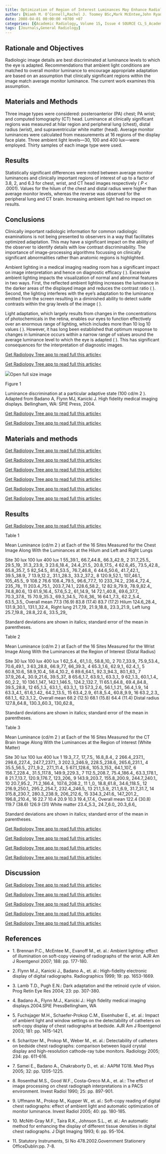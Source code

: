```yaml
---
title: Optimization of Region of Interest Luminances May Enhance Radiologists’ Light Adaptation
author: [Niamh M. O’Connell,Rachel J. Toomey BSc,Mark McEntee,John Ryan PhD,John Stowe,Adrian Adams,Patrick C. Brennan PhD]
date: 2008-04-01 00:00:00 +0700 +07
categories: [{Academic Radiology, Volume 15, Issue 4 SOURCE CL_S_AcademicRadiologyVolume15Issue4 1}]
tags: [Journals,General Radiology]
---
```

## Rationale and Objectives

Radiologic image details are best discriminated at luminance levels to which the eye is adapted. Recommendations that ambient light conditions are matched to overall monitor luminance to encourage appropriate adaptation are based on an assumption that clinically significant regions within the image match average monitor luminance. The current work examines this assumption.

## Materials and Methods

Three image types were considered: posteroanterior (PA) chest; PA wrist; and computed tomography (CT) head. Luminance at clinically significant regions was measured at hilar region and peripheral lung (chest), distal radius (wrist), and supraventricular white matter (head). Average monitor luminances were calculated from measurements at 16 regions of the display face plate. Three ambient light levels—30, 100 and 400 lux—were employed. Thirty samples of each image type were used.

## Results

Statistically significant differences were noted between average monitor luminances and clinically important regions of interest of up to a factor of 3.8, 2, and 6.3 for chest, wrist, and CT head images respectively ( _P_ < .0001). Values for the hilum of the chest and distal radius were higher than average monitor levels, whereas the reverse was observed for the peripheral lung and CT brain. Increasing ambient light had no impact on results.

## Conclusions

Clinically important radiologic information for common radiologic examinations is not being presented to observers in a way that facilitates optimized adaptation. This may have a significant impact on the ability of the observer to identify details with low contrast discriminability. The importance of image-processing algorithms focussing on clinically significant abnormalities rather than anatomic regions is highlighted.

Ambient lighting in a medical imaging reading room has a significant impact on image interpretation and hence on diagnostic efficacy ( ). Excessive ambient lighting impacts the visualization of normal and abnormal features in two ways. First, the reflected ambient lighting increases the luminance in the darker areas of the displayed image and reduces the contrast ratio ( ). Second, the lighting interferes with the eye’s adaptation to the luminance emitted from the screen resulting in a diminished ability to detect subtle contrasts within the gray levels of the image ( ).

Light adaptation, which largely results from changes in the concentrations of photochemicals in the retina, enables our eyes to function effectively over an enormous range of lighting, which includes more than 10 log  10 values ( ). However, it has long been established that optimum response to changes in luminance occurs within a narrow range of values around the average luminance level to which the eye is adapted ( ). This has significant consequences for the interpretation of diagnostic images.

[Get Radiology Tree app to read full this article<](https://clinicalpub.com/app)

[Get Radiology Tree app to read full this article<](https://clinicalpub.com/app)

![](https://d1niluoi1dd30v.cloudfront.net/10766332/S1076633208X00030/S1076633207006812/gr1.jpg?Signature=cJy0LiX1bgnVo47m0uOVOCpg7f4QyeuAB%7EiYw38xNiZqVrdzXoThRSHbpAmbzddIQsZ2L83DD80VJ7NeTT5HgKcqiT%7ENZoEhG3KgVMXj8wKcM%7Exg-Ev1Gala8%7E-Afl1eZyzBGnSWri0jMd21YayvVIaBNLWRPTB0yxHRHd5HUNI_&Expires=1669524739&Key-Pair-Id=APKAICLNFGBCWWYGVIZQ)Open full size image

Figure 1


Luminance discrimination at a particular adaptive state (100 cd/m  2  ). Adapted from Badano A, Flynn MJ, Kanicki J. High fidelity medical imaging displays. Bellingham, WA: SPIE Press, 2004.


[Get Radiology Tree app to read full this article<](https://clinicalpub.com/app)

[Get Radiology Tree app to read full this article<](https://clinicalpub.com/app)

## Materials and methods

[Get Radiology Tree app to read full this article<](https://clinicalpub.com/app)

[Get Radiology Tree app to read full this article<](https://clinicalpub.com/app)

[Get Radiology Tree app to read full this article<](https://clinicalpub.com/app)

[Get Radiology Tree app to read full this article<](https://clinicalpub.com/app)

[Get Radiology Tree app to read full this article<](https://clinicalpub.com/app)

[Get Radiology Tree app to read full this article<](https://clinicalpub.com/app)

## Results

[Get Radiology Tree app to read full this article<](https://clinicalpub.com/app)

Table 1


Mean Luminance (cd/m  2  ) at Each of the 16 Sites Measured for the Chest Image Along With the Luminances at the Hilum and Left and Right Lungs


Site 30 lux 100 lux 400 lux 1 55_39.1_ 66.7_44.8_ 66.3_42.9_ 2 31.7_25.5_ 29.5_19_ 31.3_23.9_ 3 23.6_18.4_ 24.4_21.5_ 20.8_17.5_ 4 62.6_45_ 73.5_42.8_ 65.8_35.7_ 5 82_54.5_ 81.6_53.5_ 76.7_46.8_ 6 44.6_50.6_ 41.7_42.1_ 39.5_38.9_ 7 13.9_12.2_ 31.1_28.3_ 33.2_37.2_ 8 120.9_52.1_ 107_46.1_ 105_45.5_ 9 108.2 76.6 108.4_79.5_ 96.6_77.7_ 10 233_74.2_ 236.4_72.4_ 235_78_ 11 203.4_75.1_ 203.7_74.1_ 228.6_58.2_ 12 82.9_79.9_ 78.9_82.4_ 74.8_80.6_ 13 61.9_16.4_ 57.6_5.2_ 61_14.9_ 14 72.1_40.8_ 69.6_37.7_ 70.3_37.8_ 15 70.9_35.3_ 69.3_34.5_ 70.6_36_ 16 64.1_7.3_ 62.2_5.4_ 63.5_3.5_ Overall mean 77.3 (16.9) 83.8 (17.4) 83.7 (17.2) Hilum 124.6_28.4_ 131.9_30.1_ 131.1_32.4_ Right lung 21.7_19_ 21.9_18.8_ 23.3_21.9_ Left lung 25.7_19.8_ 28.8_22.6_ 33.5_29_

Standard deviations are shown in italics; standard error of the mean in parentheses.


Table 2


Mean Luminance (cd/m  2  ) at Each of the 16 Sites Measured for the Wrist Image Along With the Luminances at the Region of Interest (Distal Radius)


Site 30 lux 100 lux 400 lux 1 62_5.4_ 61_1.0_ 58.8_10_ 2 70.7_33.9_ 75.9_53.4_ 70.6_49.1_ 3 63_28.8_ 66.9_77_ 66_39.3_ 4 65.3_1.6_ 62.9_1_ 62.4_1_ 5 60.8_10.6_ 58.9_10.4_ 58.4_10.2_ 6 89.6_64.1_ 92.3_94.3_ 80.1_63_ 7 37.9_26.4_ 30.9_21.6_ 39.5_37_ 8 65.6_1.7_ 63.9_1_ 63.3_1_ 9 62_1.3_ 60.1_1.4_ 60_2.2_ 10 136.1_147_ 142.1_146.5_ 124.2_132.7_ 11 65.1_64.8_ 69.4_84.8_ 39.5_28.8_ 12 65_1.3_ 63.1_1_ 63.3_1_ 13 57.3_2.6_ 56.1_1.21_ 56.4_1.9_ 14 63.3_4.1_ 61.6_1.42_ 64.2_13.5_ 15 63.4_2.9_ 61.8_5.4_ 60.8_9.9_ 16 63.2_2.3_ 68.1_1_ 62.3_1.2_ Overall mean 68.2 (12.5) 68.1 (15.8) 64.4 (11.4) Distal radius 127.8_64.8_ 130.3_60.3_ 130_62.8_

Standard deviations are shown in italics; standard error of the mean in parentheses.


Table 3


Mean Luminance (cd/m  2  ) at Each of the 16 Sites Measured for the CT Brain Image Along With the Luminances at the Region of Interest (White Matter)


Site 30 lux 100 lux 400 lux 1 19.3_7.7_ 17_7.5_ 16.8_8.4_ 2 266.4_237.1_ 298.6_227.4_ 247.7_237.1_ 3 202.3_246.9_ 228.5_238.6_ 265.6_231.1_ 4 35.5_56.5_ 27.1_9.2_ 27.1_11.4_ 5 67.1_128.6_ 105.3_153_ 64.1_107_ 6 156.7_228.4_ 31.5_117.8_ 149.9_229.3_ 7 112.5_208.7_ 75.4_186.4_ 63.3_178.1_ 8 21.7_13.7_ 120.9_176.7_ 123_206_ 9 143.9_203.7_ 155.8_200.9_ 244.7_240.1_ 10 20.7_95.2_ 71.2_166.4_ 107.6_208.2_ 11 1_0_ 18.8_61.8_ 34.6_118.5_ 12 216.9_250.1_ 295.2_254.7_ 232.4_246.5_ 13 21.1_5.9_ 21.1_6.9_ 31.7_31.7_ 14 315.8_230.7_ 280.3_238.9_ 206_212.6_ 15 334.3_241.6_ 147_201.2_ 196.8_210.4_ 16 22.7 10.4 20.9 10.3 19.4_17.4_ Overall mean 122.4 (30.8) 119.7 (38.6) 126.9 (31) White matter 23.4_5.3_ 24.7_6.0_ 20.3_6.6_

Standard deviations are shown in italics; standard error of the mean in parentheses.


[Get Radiology Tree app to read full this article<](https://clinicalpub.com/app)

[Get Radiology Tree app to read full this article<](https://clinicalpub.com/app)

[Get Radiology Tree app to read full this article<](https://clinicalpub.com/app)

[Get Radiology Tree app to read full this article<](https://clinicalpub.com/app)

## Discussion

[Get Radiology Tree app to read full this article<](https://clinicalpub.com/app)

[Get Radiology Tree app to read full this article<](https://clinicalpub.com/app)

[Get Radiology Tree app to read full this article<](https://clinicalpub.com/app)

[Get Radiology Tree app to read full this article<](https://clinicalpub.com/app)

[Get Radiology Tree app to read full this article<](https://clinicalpub.com/app)

## References

- 1\. Brennan P.C., McEntee M., Evanoff M., et. al.: Ambient lighting: effect of illumination on soft-copy viewing of radiographs of the wrist. AJR Am J Roentgenol 2007; 188: pp. 177-180.


- 2\. Flynn M.J., Kanicki J., Badano A., et. al.: High-fidelity electronic display of digital radiographs. Radiographics 1999; 19: pp. 1653-1669.


- 3\. Lamb T.D., Pugh E.N.: Dark adaptation and the retinoid cycle of vision. Prog Retin Eye Res 2004; 23: pp. 307-380.


- 4\. Badano A., Flynn M.J., Kanicki J.: High fidelity medical imaging displays.2004.SPIE PressBellingham, WA


- 5\. Fuchsjager M.H., Schaefer-Prokop C.M., Eisenhuber E., et. al.: Impact of ambient light and window settings on the detectability of catheters on soft-copy display of chest radiographs at bedside. AJR Am J Roentgenol 2003; 181: pp. 1415-1421.


- 6\. Scharitzer M., Prokop M., Weber M., et. al.: Detectability of catheters on bedside chest radiographs: comparison between liquid crystal display and high-resolution cathode-ray tube monitors. Radiology 2005; 234: pp. 611-616.


- 7\. Samei E., Badano A., Chakraborty D., et. al.: AAPM TG18. Med Phys 2005; 32: pp. 1205-1225.


- 8\. Rosenthal M.S., Good W.F., Costa-Greco M.A., et. al.: The effect of image processing on chest radiograph interpretations in a PACS environment. Invest Radiol 1990; 25: pp. 897-901.


- 9\. Uffmann M., Prokop M., Kupper W., et. al.: Soft-copy reading of digital chest radiographs: effect of ambient light and automatic optimization of monitor luminance. Invest Radiol 2005; 40: pp. 180-185.


- 10\. McNitt-Gray M.F., Taira R.K., Johnson S.L., et. al.: An automatic method for enhancing the display of different tissue densities in digital chest radiographs. J Digit Imaging 1993; 6: pp. 95-104.


- 11\. Statutory Instruments, SI No 478.2002.Government Stationery OfficeDublin:pp. 7-8.